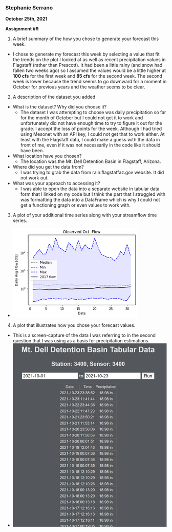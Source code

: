 ### Stephanie Serrano
**October 25th, 2021**

**Assignment #9**

1. A brief summary of the how you chose to generate your forecast this week.
  - I chose to generate my forecast this week by selecting a value that fit the trends on the plot I looked at as well as recent precipitation values in Flagstaff (rather than Prescott). It had been a little rainy (and snow had fallen two weeks ago) so I assumed the values would be a little higher at **100 cfs** for the first week and **85 cfs** for the second week. The second week is lower because the trend seems to go downward for a moment in October for previous years and the weather seems to be clear.

2. A description of the dataset you added
  - What is the dataset? Why did you choose it?
    - The dataset I was attempting to choose was daily precipitation so far for the month of October but I could not get it to work and unfortunately did not have enough time to try to figure it out for the grade. I accept the loss of points for the week. Although I had tried using Mesonet with an API key, I could not get that to work either. At least with the Flagstaff data, I could make a guess with the data in front of me, even if it was not necessarily in the code like it should have been.
  - What location have you chosen?
    - The location was the Mt. Dell Detention Basin in Flagstaff, Arizona.
  - Where did you get the data from?
    - I was trying to grab the data from rain.flagstaffaz.gov website. It did not work out.
  - What was your approach to accessing it?
    - I was able to open the data into a separate website in tabular data form that I linked on my code but I think the part that I struggled with was formatting the data into a DataFrame which is why I could not get a functioning graph or even values to work with.

3. A plot of your additional time series along with your streamflow time series.
  -  ![](assets/Serrano_HW9-3d4f82a1.png)

4. A plot that illustrates how you chose your forecast values.
- This is a screen-capture of the data I was referring to in the second question that I was using as a basis for precipitation estimations.
- ![](assets/Serrano_HW9-2dc53dee.png)
